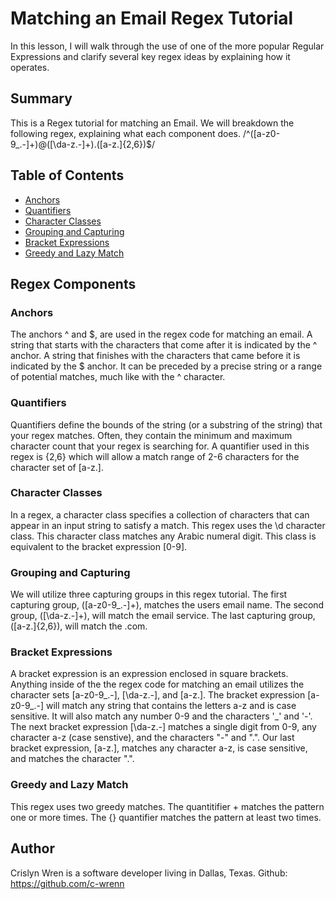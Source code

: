 # Matching an Email Regex Tutorial

In this lesson, I will walk through the use of one of the more popular Regular Expressions and clarify several key regex ideas by explaining how it operates.

## Summary

This is a Regex tutorial for matching an Email. We will breakdown the following regex, explaining what each component does.
/^([a-z0-9_\.-]+)@([\da-z\.-]+)\.([a-z\.]{2,6})$/

## Table of Contents

- [Anchors](#anchors)
- [Quantifiers](#quantifiers)
- [Character Classes](#character-classes)
- [Grouping and Capturing](#grouping-and-capturing)
- [Bracket Expressions](#bracket-expressions)
- [Greedy and Lazy Match](#greedy-and-lazy-match)

## Regex Components

### Anchors

The anchors ^ and $, are used in the regex code for matching an email. A string that starts with the characters that come after it is indicated by the ^ anchor. A string that finishes with the characters that came before it is indicated by the $ anchor. It can be preceded by a precise string or a range of potential matches, much like with the ^ character.

### Quantifiers

Quantifiers define the bounds of the string (or a substring of the string) that your regex matches. Often, they contain the minimum and maximum character count that your regex is searching for. A quantifier used in this regex is  {2,6} which will allow a match range of 2-6 characters for the character set of [a-z\.].

### Character Classes

In a regex, a character class specifies a collection of characters that can appear in an input string to satisfy a match. This regex uses the \d character class. This character class matches any Arabic numeral digit. This class is equivalent to the bracket expression [0-9].

### Grouping and Capturing

We will utilize three capturing groups in this regex tutorial. The first capturing group, 
([a-z0-9_\.-]+), matches the users email name. The second group, ([\da-z\.-]+), will match the email service. The last capturing group, ([a-z\.]{2,6}), will match the .com.

### Bracket Expressions

A bracket expression is an expression enclosed in square brackets. Anything inside of the 
the regex code for matching an email utilizes the character sets [a-z0-9_\.-], [\da-z\.-], and [a-z\.]. The bracket expression [a-z0-9_\.-] will match any string that contains the letters a-z and is case sensitive. It will also match any number 0-9 and the characters '_' and '-'. The next bracket expression [\da-z\.-] matches  a single digit from 0-9, any character a-z (case senstive), and the characters "-" and ".". Our last bracket expression, [a-z\.], matches any character a-z, is case sensitive, and matches the character ".".

### Greedy and Lazy Match 

This regex uses two greedy matches. The quantitifier + matches the pattern one or more times. The {} quantifier matches the pattern at least two times. 

## Author
Crislyn Wren is a software developer living in Dallas, Texas.
Github: https://github.com/c-wrenn
